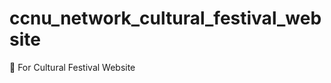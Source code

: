 # ccnu_network_cultural_festival_website
:two_women_holding_hands: For Cultural Festival Website



